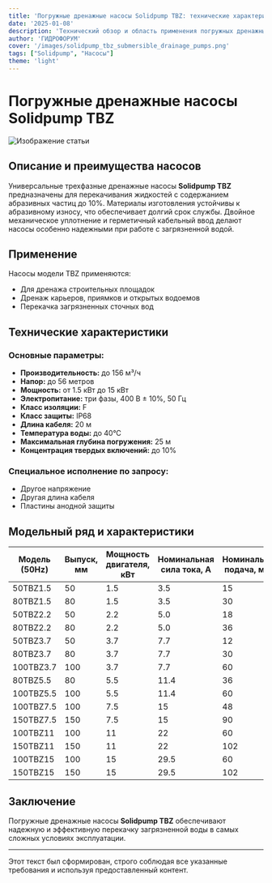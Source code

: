 ```yaml
---
title: 'Погружные дренажные насосы Solidpump TBZ: технические характеристики и применение'
date: '2025-01-08'
description: 'Технический обзор и область применения погружных дренажных насосов Solidpump TBZ для перекачивания загрязненной воды.'
author: 'ГИДРОФОРУМ'
cover: '/images/solidpump_tbz_submersible_drainage_pumps.png'
tags: ["Solidpump", "Насосы"]
theme: 'light'
---
```


# Погружные дренажные насосы Solidpump TBZ

![Изображение статьи](/images/solidpump_tbz_submersible_drainage_pumps.png)

## Описание и преимущества насосов

Универсальные трехфазные дренажные насосы **Solidpump TBZ** предназначены для перекачивания жидкостей с содержанием абразивных частиц до 10%. Материалы изготовления устойчивы к абразивному износу, что обеспечивает долгий срок службы. Двойное механическое уплотнение и герметичный кабельный ввод делают насосы особенно надежными при работе с загрязненной водой.

## Применение

Насосы модели TBZ применяются:

- Для дренажа строительных площадок
- Дренаж карьеров, приямков и открытых водоемов
- Перекачка загрязненных сточных вод

## Технические характеристики

### Основные параметры:
- **Производительность:** до 156 м³/ч
- **Напор:** до 56 метров
- **Мощность:** от 1.5 кВт до 15 кВт
- **Электропитание:** три фазы, 400 В ± 10%, 50 Гц
- **Класс изоляции:** F
- **Класс защиты:** IP68
- **Длина кабеля:** 20 м
- **Температура воды:** до 40°С
- **Максимальная глубина погружения:** 25 м
- **Концентрация твердых включений:** до 10%

### Специальное исполнение по запросу:
- Другое напряжение
- Другая длина кабеля
- Пластины анодной защиты

## Модельный ряд и характеристики

| Модель (50Hz) | Выпуск, мм | Мощность двигателя, кВт | Номинальная сила тока, A | Номинальная подача, м³/ч | Номинальный напор, м | Максимальная подача, м³/ч | Максимальный напор, м | Свободный проход, мм |
|---------------|------------|--------------------------|---------------------------|----------------------------|-----------------------|-----------------------------|------------------------|----------------------|
| 50TBZ1.5      | 50         | 1.5                      | 3.5                       | 15                         | 15                    | 27                          | 22                     | 8.5                  |
| 80TBZ1.5      | 80         | 1.5                      | 3.5                       | 30                         | 8                     | 40                          | 14.5                   | 8.5                  |
| 50TBZ2.2      | 50         | 2.2                      | 5.0                       | 18                         | 20                    | 33                          | 26                     | 8.5                  |
| 80TBZ2.2      | 80         | 2.2                      | 5.0                       | 36                         | 11                    | 55                          | 19                     | 8.5                  |
| 50TBZ3.7      | 50         | 3.7                      | 7.7                       | 12                         | 30                    | 33                          | 34                     | 8.5                  |
| 80TBZ3.7      | 80         | 3.7                      | 7.7                       | 30                         | 20                    | 55                          | 29                     | 8.5                  |
| 100TBZ3.7     | 100        | 3.7                      | 7.7                       | 60                         | 11.5                  | 90                          | 18.5                   | 8.5                  |
| 80TBZ5.5      | 80         | 5.5                      | 11.4                      | 36                         | 25                    | 75                          | 34                     | 8.5                  |
| 100TBZ5.5     | 100        | 5.5                      | 11.4                      | 60                         | 16                    | 105                         | 23                     | 8.5                  |
| 100TBZ7.5     | 100        | 7.5                      | 15                        | 48                         | 30                    | 84                          | 40                     | 11.5                 |
| 150TBZ7.5     | 150        | 7.5                      | 15                        | 90                         | 15                    | 124.8                       | 31                     | 19.5                 |
| 100TBZ11      | 100        | 11                       | 22                        | 60                         | 35                    | 84                          | 48.5                   | 11.5                 |
| 150TBZ11      | 150        | 11                       | 22                        | 102                        | 22                    | 147                         | 32                     | 19.5                 |
| 100TBZ15      | 100        | 15                       | 29.5                      | 60                         | 42                    | 84                          | 56                     | 11.5                 |
| 150TBZ15      | 150        | 15                       | 29.5                      | 102                        | 30                    | 156                         | 40                     | 19.5                 |

## Заключение

Погружные дренажные насосы **Solidpump TBZ** обеспечивают надежную и эффективную перекачку загрязненной воды в самых сложных условиях эксплуатации.

---

Этот текст был сформирован, строго соблюдая все указанные требования и используя предоставленный контент.